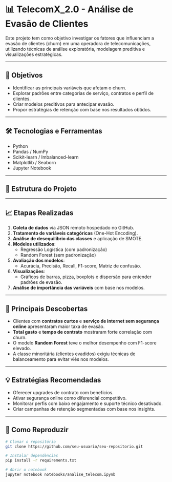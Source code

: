 # 📊 TelecomX_2.0 - Análise de Evasão de Clientes

Este projeto tem como objetivo investigar os fatores que influenciam a evasão de clientes (churn) em uma operadora de telecomunicações, utilizando técnicas de análise exploratória, modelagem preditiva e visualizações estratégicas.

---

## 🎯 Objetivos

- Identificar as principais variáveis que afetam o churn.
- Explorar padrões entre categorias de serviço, contratos e perfil de clientes.
- Criar modelos preditivos para antecipar evasão.
- Propor estratégias de retenção com base nos resultados obtidos.

---

## 🛠️ Tecnologias e Ferramentas

- Python
- Pandas / NumPy
- Scikit-learn / Imbalanced-learn
- Matplotlib / Seaborn
- Jupyter Notebook


---

## 📂 Estrutura do Projeto


---

## 📈 Etapas Realizadas

1. **Coleta de dados** via JSON remoto hospedado no GitHub.
2. **Tratamento de variáveis categóricas** (One-Hot Encoding).
3. **Análise de desequilíbrio das classes** e aplicação de SMOTE.
4. **Modelos utilizados**:
   - Regressão Logística (com padronização)
   - Random Forest (sem padronização)
5. **Avaliação dos modelos**:
   - Acurácia, Precisão, Recall, F1-score, Matriz de confusão.
6. **Visualizações**:
   - Gráficos de barras, pizza, boxplots e dispersão para entender padrões de evasão.
7. **Análise de importância das variáveis** com base nos modelos.

---

## 🌟 Principais Descobertas

- Clientes com **contratos curtos** e **serviço de internet sem segurança online** apresentaram maior taxa de evasão.
- **Total gasto** e **tempo de contrato** mostraram forte correlação com churn.
- O modelo **Random Forest** teve o melhor desempenho com F1-score elevado.
- A classe minoritária (clientes evadidos) exigiu técnicas de balanceamento para evitar viés nos modelos.

---

## 💡 Estratégias Recomendadas

- Oferecer upgrades de contrato com benefícios.
- Ativar segurança online como diferencial competitivo.
- Monitorar perfis com baixo engajamento e suporte técnico desativado.
- Criar campanhas de retenção segmentadas com base nos insights.

---

## 📌 Como Reproduzir

```bash
# Clonar o repositório
git clone https://github.com/seu-usuario/seu-repositorio.git

# Instalar dependências
pip install -r requirements.txt

# Abrir o notebook
jupyter notebook notebooks/analise_telecom.ipynb


